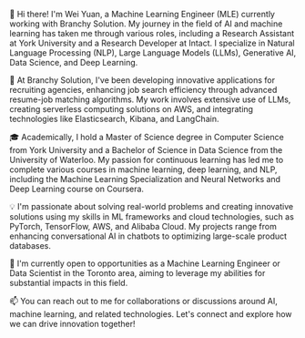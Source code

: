 👋 Hi there! I'm Wei Yuan, a Machine Learning Engineer (MLE) currently working with Branchy Solution. My journey in the field of AI and machine learning has taken me through various roles, including a Research Assistant at York University and a Research Developer at Intact. I specialize in Natural Language Processing (NLP), Large Language Models (LLMs), Generative AI, Data Science, and Deep Learning.

🔭 At Branchy Solution, I've been developing innovative applications for recruiting agencies, enhancing job search efficiency through advanced resume-job matching algorithms. My work involves extensive use of LLMs, creating serverless computing solutions on AWS, and integrating technologies like Elasticsearch, Kibana, and LangChain.

🎓 Academically, I hold a Master of Science degree in Computer Science from York University and a Bachelor of Science in Data Science from the University of Waterloo. My passion for continuous learning has led me to complete various courses in machine learning, deep learning, and NLP, including the Machine Learning Specialization and Neural Networks and Deep Learning course on Coursera.

💡 I'm passionate about solving real-world problems and creating innovative solutions using my skills in ML frameworks and cloud technologies, such as PyTorch, TensorFlow, AWS, and Alibaba Cloud. My projects range from enhancing conversational AI in chatbots to optimizing large-scale product databases.

🌱 I'm currently open to opportunities as a Machine Learning Engineer or Data Scientist in the Toronto area, aiming to leverage my abilities for substantial impacts in this field.

📫 You can reach out to me for collaborations or discussions around AI, machine learning, and related technologies. Let's connect and explore how we can drive innovation together!
